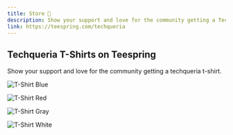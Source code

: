```yaml
---
title: Store 🛒️
description: Show your support and love for the community getting a Techqueria T-shirt.
link: https://teespring.com/techqueria
---
```


## Techqueria T-Shirts on Teespring

Show your support and love for the community getting a techqueria t-shirt.

![T-Shirt Blue](https://vangogh.teespring.com/shirt_pic/8390721/9661921/6/648/480x9999/front.jpg?v=2016-11-07-04-24)

![T-Shirt Red](https://vangogh.teespring.com/shirt_pic/8390721/9661921/6/647/480x9999/front.jpg?v=2016-11-07-04-24)

![T-Shirt Gray](https://vangogh.teespring.com/shirt_pic/8390721/9661921/6/651/480x9999/front.jpg?v=2016-11-07-04-24)

![T-Shirt White](https://vangogh.teespring.com/shirt_pic/8390721/9661921/6/656/480x9999/front.jpg?v=2016-11-07-04-24)
